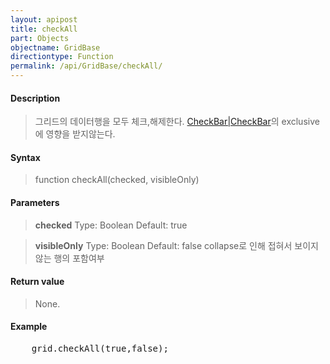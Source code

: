 ```yaml
---
layout: apipost
title: checkAll
part: Objects
objectname: GridBase
directiontype: Function
permalink: /api/GridBase/checkAll/
---
```



#### Description

> 그리드의 데이터행을 모두 체크,해제한다. [CheckBar\|CheckBar](/api/GridBase/)의 exclusive에 영향을 받지않는다.

#### Syntax

> function checkAll(checked, visibleOnly)

#### Parameters

> **checked**
> Type: Boolean
> Default: true


> **visibleOnly**
> Type: Boolean
> Default: false
> collapse로 인해 접혀서 보이지 않는 행의 포함여부

#### Return value

> None.

#### Example

<pre class="prettyprint">
    grid.checkAll(true,false);
</pre>

